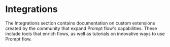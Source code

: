 # Integrations

The Integrations section contains documentation on custom extensions created by the community that expand Prompt flow's capabilities. 
These include tools that enrich flows, as well as tutorials on innovative ways to use Prompt flow.
